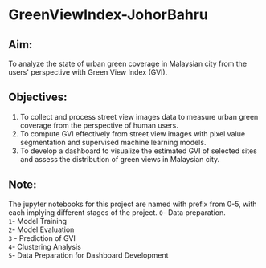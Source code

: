 # GreenViewIndex-JohorBahru
 
## Aim:
To analyze the state of urban green coverage in Malaysian city from the users' perspective with Green View Index (GVI). 

## Objectives: 
1. To collect and process street view images data to measure urban green coverage from the perspective of human users. 
2. To compute GVI effectively from street view images with pixel value segmentation and supervised machine learning models. 
3. To develop a dashboard to visualize the estimated GVI of selected sites and assess the distribution of green views in Malaysian city.

## Note: 
The jupyter notebooks for this project are named with prefix from 0-5, with each implying different stages of the project. 
`0`- Data preparation. <br>
`1`- Model Training<br>
`2`- Model Evaluation<br>
`3` - Prediction of GVI<br>
`4`-  Clustering Analysis<br>
`5`- Data Preparation for Dashboard Development



